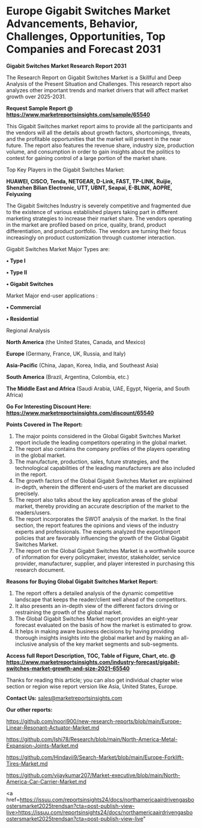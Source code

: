 # Europe Gigabit Switches Market Advancements, Behavior, Challenges, Opportunities, Top Companies and Forecast 2031

<strong>Gigabit Switches Market Research Report 2031</strong>

The Research Report on Gigabit Switches Market is a Skillful and Deep Analysis of the Present Situation and Challenges. This research report also analyzes other important trends and market drivers that will affect market growth over 2025-2031.

<strong>Request Sample Report @ <a href=https://www.marketreportsinsights.com/sample/65540>https://www.marketreportsinsights.com/sample/65540</a></strong>

This Gigabit Switches market report aims to provide all the participants and the vendors will all the details about growth factors, shortcomings, threats, and the profitable opportunities that the market will present in the near future. The report also features the revenue share, industry size, production volume, and consumption in order to gain insights about the politics to contest for gaining control of a large portion of the market share.

Top Key Players in the Gigabit Switches Market:

<strong>HUAWEI, CISCO, Tenda, NETGEAR, D-Link, FAST, TP-LINK, Ruijie, Shenzhen Bilian Electronic, UTT, UBNT, Seapai, E-BLINK, AOPRE, Feiyuxing</strong>

The Gigabit Switches Industry is severely competitive and fragmented due to the existence of various established players taking part in different marketing strategies to increase their market share. The vendors operating in the market are profiled based on price, quality, brand, product differentiation, and product portfolio. The vendors are turning their focus increasingly on product customization through customer interaction.

Gigabit Switches Market Major Types are:

<strong>• Type I

• Type II

• Gigabit Switches</strong>

Market Major end-user applications :

<strong>• Commercial

• Residential</strong>

Regional Analysis

</u><strong><b>North America</b></strong> (the United States, Canada, and Mexico)

<strong><b>Europe </b></strong>(Germany, France, UK, Russia, and Italy)

<strong><b>Asia-Pacific</b></strong> (China, Japan, Korea, India, and Southeast Asia)

<strong><b>South America</b></strong> (Brazil, Argentina, Colombia, etc.)

<strong><b>The Middle East and Africa</b></strong> (Saudi Arabia, UAE, Egypt, Nigeria, and South Africa)

<strong>Go For Interesting Discount Here: <a href=https://www.marketreportsinsights.com/discount/65540>https://www.marketreportsinsights.com/discount/65540</a></strong>

<strong>Points Covered in The Report:</strong>
<ol>
  <li>The major points considered in the Global Gigabit Switches Market report include the leading competitors operating in the global market.</li>
  <li>The report also contains the company profiles of the players operating in the global market.</li>
  <li>The manufacture, production, sales, future strategies, and the technological capabilities of the leading manufacturers are also included in the report.</li>
  <li>The growth factors of the Global Gigabit Switches Market are explained in-depth, wherein the different end-users of the market are discussed precisely.</li>
  <li>The report also talks about the key application areas of the global market, thereby providing an accurate description of the market to the readers/users.</li>
  <li>The report incorporates the SWOT analysis of the market. In the final section, the report features the opinions and views of the industry experts and professionals. The experts analyzed the export/import policies that are favorably influencing the growth of the Global Gigabit Switches Market.</li>
  <li>The report on the Global Gigabit Switches Market is a worthwhile source of information for every policymaker, investor, stakeholder, service provider, manufacturer, supplier, and player interested in purchasing this research document.</li>
</ol>
<strong>Reasons for Buying Global Gigabit Switches Market Report:</strong>

<ol>
  <li>The report offers a detailed analysis of the dynamic competitive landscape that keeps the reader/client well ahead of the competitors.</li>
  <li>It also presents an in-depth view of the different factors driving or restraining the growth of the global market.</li>
  <li>The Global Gigabit Switches Market report provides an eight-year forecast evaluated on the basis of how the market is estimated to grow.</li>
  <li>It helps in making aware business decisions by having providing thorough insights insights into the global market and by making an all-inclusive analysis of the key market segments and sub-segments.</li>
</ol>
<strong>Access full Report Description, TOC, Table of Figure, Chart, etc. @ <a href=https://www.marketreportsinsights.com/industry-forecast/gigabit-switches-market-growth-and-size-2021-65540>https://www.marketreportsinsights.com/industry-forecast/gigabit-switches-market-growth-and-size-2021-65540</a></strong>


Thanks for reading this article; you can also get individual chapter wise section or region wise report version like Asia, United States, Europe.

<strong>Contact Us:</strong>
sales@marketreportsinsights.com

<strong>Our other reports:</strong>

<a href=https://github.com/noori900/new-research-reports/blob/main/Europe-Linear-Resonant-Actuator-Market.md>https://github.com/noori900/new-research-reports/blob/main/Europe-Linear-Resonant-Actuator-Market.md</a>

<a href=https://github.com/Ishi78/Research/blob/main/North-America-Metal-Expansion-Joints-Market.md>https://github.com/Ishi78/Research/blob/main/North-America-Metal-Expansion-Joints-Market.md</a>

<a href=https://github.com/Hindavii9/Search-Market/blob/main/Europe-Forklift-Tires-Market.md>https://github.com/Hindavii9/Search-Market/blob/main/Europe-Forklift-Tires-Market.md</a>

<a href=https://github.com/vijaykumar207/Market-executive/blob/main/North-America-Car-Carrier-Market.md>https://github.com/vijaykumar207/Market-executive/blob/main/North-America-Car-Carrier-Market.md</a>

<a href=https://issuu.com/reportsinsights24/docs/northamericaairdrivengasboostersmarket2025trendsan?cta=post-publish-view-live>https://issuu.com/reportsinsights24/docs/northamericaairdrivengasboostersmarket2025trendsan?cta=post-publish-view-live</a>"
